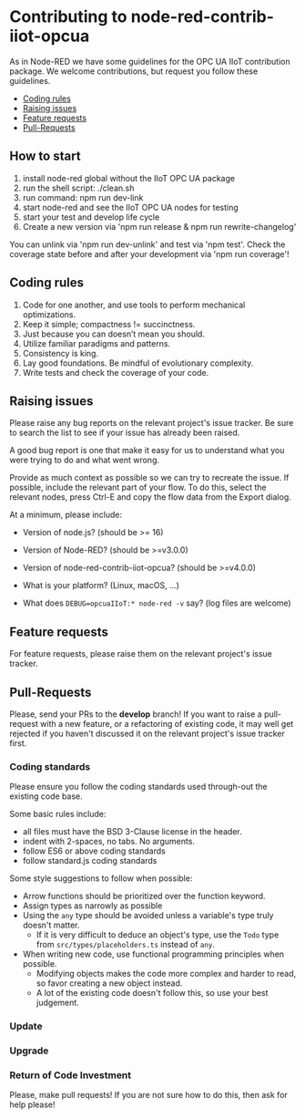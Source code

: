 # Contributing to node-red-contrib-iiot-opcua

As in Node-RED we have some guidelines for the OPC UA IIoT contribution package.
We welcome contributions, but request you follow these guidelines.

 - [Coding rules](#coding-rules)
 - [Raising issues](#raising-issues)
 - [Feature requests](#feature-requests)
 - [Pull-Requests](#pull-requests)

## How to start

1. install node-red global without the IIoT OPC UA package
2. run the shell script:  ./clean.sh
3. run command: npm run dev-link
4. start node-red and see the IIoT OPC UA nodes for testing
5. start your test and develop life cycle
6. Create a new version via 'npm run release & npm run rewrite-changelog'

You can unlink via 'npm run dev-unlink' and test via 'npm test'.
Check the coverage state before and after your development via 'npm run coverage'!

## Coding rules

1. Code for one another, and use tools to perform mechanical optimizations.
2. Keep it simple; compactness != succinctness.
3. Just because you can doesn’t mean you should.
4. Utilize familiar paradigms and patterns.
5. Consistency is king.
6. Lay good foundations. Be mindful of evolutionary complexity.
7. Write tests and check the coverage of your code.

## Raising issues

Please raise any bug reports on the relevant project's issue tracker.
Be sure to search the list to see if your issue has already been raised.

A good bug report is one that make it easy for us to understand what you were
trying to do and what went wrong.

Provide as much context as possible so we can try to recreate the issue.
If possible, include the relevant part of your flow. To do this, select the
relevant nodes, press Ctrl-E and copy the flow data from the Export dialog.

At a minimum, please include:

 - Version of node.js? (should be >= 16)
 - Version of Node-RED? (should be >=v3.0.0)
 - Version of node-red-contrib-iiot-opcua? (should be >=v4.0.0)
 
 - What is your platform? (Linux, macOS, ...)
 - What does `DEBUG=opcuaIIoT:* node-red -v` say? (log files are welcome)

## Feature requests

For feature requests, please raise them on the relevant project's issue tracker.

## Pull-Requests

Please, send your PRs to the **develop** branch!
If you want to raise a pull-request with a new feature, or a refactoring
of existing code, it may well get rejected if you haven't discussed it on the relevant project's issue tracker first.

### Coding standards

Please ensure you follow the coding standards used through-out the existing code base.

Some basic rules include:

 - all files must have the BSD 3-Clause license in the header.
 - indent with 2-spaces, no tabs. No arguments.
 - follow ES6 or above coding standards
 - follow standard.js coding standards
 
Some style suggestions to follow when possible:

- Arrow functions should be prioritized over the function keyword.
- Assign types as narrowly as possible
- Using the `any` type should be avoided unless a variable's type truly doesn't matter.
  - If it is very difficult to deduce an object's type, use the `Todo` type from `src/types/placeholders.ts` instead of `any`.
- When writing new code, use functional programming principles when possible.
  - Modifying objects makes the code more complex and harder to read, so favor creating a new object instead.
  - A lot of the existing code doesn't follow this, so use your best judgement. 

### Update

### Upgrade

### Return of Code Investment

Please, make pull requests!
If you are not sure how to do this, then ask for help please!
